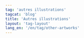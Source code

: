 ```yaml
---
tag: 'autres illustrations'
tagcat: 'blog'
title: 'Autres illustrations'
layout: 'tag-layout'
lang_en: '/en/tag/other-artworks'
---
```

